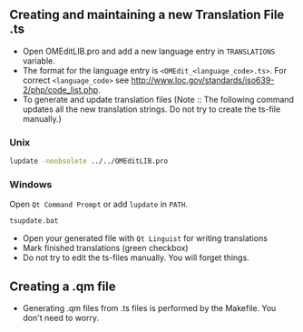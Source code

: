 ## Creating and maintaining a new Translation File .ts

- Open OMEditLIB.pro and add a new language entry in `TRANSLATIONS` variable.
- The format for the language entry is `<OMEdit_<language_code>.ts>`. For correct `<language_code>` see http://www.loc.gov/standards/iso639-2/php/code_list.php.
- To generate and update translation files (Note :: The following command updates all the new translation strings. Do not try to create the ts-file manually.)

### Unix
```bash
lupdate -noobsolete ../../OMEditLIB.pro
```

### Windows
Open `Qt Command Prompt` or add `lupdate` in `PATH`.
```bash
tsupdate.bat
```

- Open your generated file with `Qt Linguist` for writing translations
- Mark finished translations (green checkbox)
- Do not try to edit the ts-files manually. You will forget things.

## Creating a .qm file

- Generating .qm files from .ts files is performed by the Makefile. You don't need to worry.
